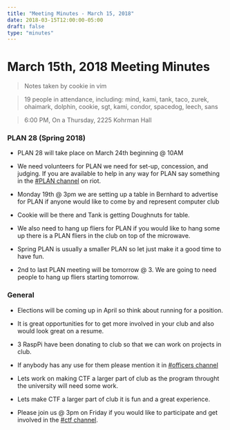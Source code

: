 ```yaml
---
title: "Meeting Minutes - March 15, 2018"
date: 2018-03-15T12:00:00-05:00
draft: false
type: "minutes"
---
```


# March 15th, 2018 Meeting Minutes
> Notes taken by cookie in vim

> 19 people in attendance, including: mind, kami, tank, taco, zurek, ohaimark, dolphin, cookie, sgt, kami, condor, spacedog, leech, sans

> 6:00 PM, On a Thursday, 2225 Kohrman Hall

### PLAN 28 (Spring 2018)

- PLAN 28 will take place on March 24th beginning @ 10AM

- We need volunteers for PLAN we need for set-up, concession, and judging. If you are available to help in any way for PLAN say something in the [#PLAN channel](https://cclub.cs.wmich.edu/vector/#/room/#plan:cclub.cs.wmich.edu) on riot.

- Monday 19th @ 3pm we are setting up a table in Bernhard to advertise for PLAN if anyone would like to come by and represent computer club

- Cookie will be there and Tank is getting Doughnuts for table.

- We also need to hang up fliers for PLAN if you would like to hang some up there is a PLAN fliers in the club on top of the microwave.

- Spring PLAN is usually a smaller PLAN so let just make it a good time to have fun.

- 2nd to last PLAN meeting will be tomorrow @ 3. We are going to need people to hang up fliers starting tomorrow.

### General

- Elections will be coming up in April so think about running for a position.

-  It is great opportunities for to get more involved in your club and also would look great on a resume.

- 3 RaspPi have been donating to club so that we can work on projects in club.

- If anybody has any use for them please mention it in [#officers channel](https://cclub.cs.wmich.edu/vector/#/room/#officers:cclub.cs.wmich.edu)

- Lets work on making CTF a larger part of club as the program throught the university will need some work.

- Lets make CTF a larger part of club it is fun and a great experience.

- Please join us @ 3pm on Friday if you would like to participate and get involved in the [#ctf channel](https://cclub.cs.wmich.edu/vector/#/room/#ctf:cclub.cs.wmich.edu).  
